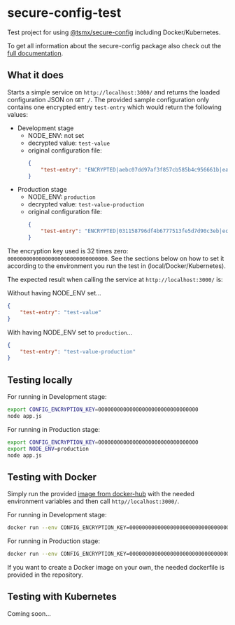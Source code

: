 # secure-config-test

Test project for using [@tsmx/secure-config](https://www.npmjs.com/package/@tsmx/secure-config) including Docker/Kubernetes.

To get all information about the secure-config package also check out the [full documentation](https://tsmx.net/secure-config/).

## What it does

Starts a simple service on `http://localhost:3000/` and returns the loaded configuration JSON on `GET /`. The provided sample configuration only contains one encrypted entry `test-entry` which would return the following values:

- Development stage
  - NODE_ENV: not set
  - decrypted value: `test-value`
  - original configuration file:
    ```json
    {
        "test-entry": "ENCRYPTED|aebc07dd97af3f857cb585b4c956661b|ea18ce1feaa5b8cf4ecb471b9b4401da"
    }
    ```
- Production stage
  - NODE_ENV: `production`
  - decrypted value: `test-value-production`
  - original configuration file:
    ```json
    {
        "test-entry": "ENCRYPTED|031158796df4b6777513fe5d7d90c3eb|ec2daad982848ec0a35fa6f593003398ba10862ce32745f06f75f7cd0a8b5950"
    }
    ```

The encryption key used is 32 times zero: `00000000000000000000000000000000`. See the sections below on how to set it according to the environment you run the test in (local/Docker/Kubernetes).

The expected result when calling the service at `http://localhost:3000/` is:

Without having NODE_ENV set...
```json
{
    "test-entry": "test-value"
}
```

With having NODE_ENV set to `production`...
```json
{
    "test-entry": "test-value-production"
}
```

## Testing locally

For running in Development stage:

```bash
export CONFIG_ENCRYPTION_KEY=00000000000000000000000000000000
node app.js
```

For running in Production stage:

```bash
export CONFIG_ENCRYPTION_KEY=00000000000000000000000000000000
export NODE_ENV=production
node app.js
```

## Testing with Docker

Simply run the provided [image from docker-hub](https://hub.docker.com/r/tsmx/secure-config-test) with the needed environment variables and then call `http//localhost:3000/`.

For running in Development stage:

```bash
docker run --env CONFIG_ENCRYPTION_KEY=00000000000000000000000000000000 -p 3000:3000 tsmx/secure-config-test
```

For running in Production stage:

```bash
docker run --env CONFIG_ENCRYPTION_KEY=00000000000000000000000000000000 --env NODE_ENV=production -p 3000:3000 tsmx/secure-config-test
```

If you want to create a Docker image on your own, the needed dockerfile is provided in the repository.

## Testing with Kubernetes

Coming soon...